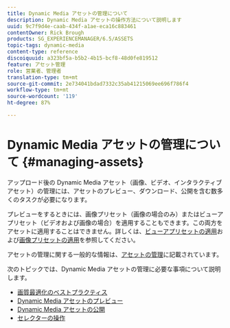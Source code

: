 ```yaml
---
title: Dynamic Media アセットの管理について
description: Dynamic Media アセットの操作方法について説明します
uuid: 9c7f9d4e-caab-434f-a1ae-eca16c883461
contentOwner: Rick Brough
products: SG_EXPERIENCEMANAGER/6.5/ASSETS
topic-tags: dynamic-media
content-type: reference
discoiquuid: a323bf5a-b5b2-4b15-bcf8-48d0fe819512
feature: アセット管理
role: 営業者、管理者
translation-type: tm+mt
source-git-commit: 2e734041bdad7332c35ab41215069ee696f786f4
workflow-type: tm+mt
source-wordcount: '119'
ht-degree: 87%

---
```



# Dynamic Media アセットの管理について {#managing-assets}

アップロード後の Dynamic Media アセット（画像、ビデオ、インタラクティブアセット）の管理には、アセットのプレビュー、ダウンロード、公開を含む数多くのタスクが必要になります。

プレビューをするときには、画像プリセット（画像の場合のみ）またはビューアプリセット（ビデオおよび画像の場合）を適用することもできます。この両方をアセットに適用することはできません。詳しくは、[ビューアプリセットの適用](/help/assets/viewer-presets.md)および[画像プリセットの適用](/help/assets/image-sets.md)を参照してください。

アセットの管理に関する一般的な情報は、[アセットの管理](/help/assets/manage-assets.md)に記載されています。

次のトピックでは、Dynamic Media アセットの管理に必要な事項について説明します。

* [画質最適化のベストプラクティス](/help/assets/best-practices-for-optimizing-the-quality-of-your-images.md)
* [Dynamic Media アセットのプレビュー](/help/assets/previewing-assets.md)
* [Dynamic Media アセットの公開](/help/assets/publishing-dynamicmedia-assets.md)
* [セレクターの操作](/help/assets/working-with-selectors.md)
